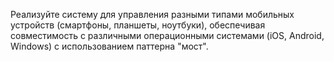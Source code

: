 Реализуйте систему для управления разными типами мобильных устройств (смартфоны, планшеты, ноутбуки), обеспечивая совместимость с различными операционными системами (iOS, Android, Windows) с использованием паттерна "мост".